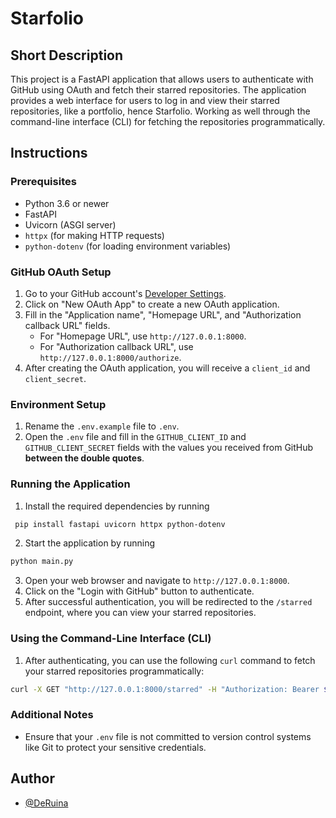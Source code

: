 # Starfolio

## Short Description

This project is a FastAPI application that allows users to authenticate with GitHub using OAuth and fetch their starred repositories. The application provides a web interface for users to log in and view their starred repositories, like a portfolio, hence Starfolio. Working as well through the command-line interface (CLI) for fetching the repositories programmatically.

## Instructions

### Prerequisites

- Python 3.6 or newer
- FastAPI
- Uvicorn (ASGI server)
- `httpx` (for making HTTP requests)
- `python-dotenv` (for loading environment variables)

### GitHub OAuth Setup

1. Go to your GitHub account's [Developer Settings](https://github.com/settings/developers).
2. Click on "New OAuth App" to create a new OAuth application.
3. Fill in the "Application name", "Homepage URL", and "Authorization callback URL" fields.
   - For "Homepage URL", use `http://127.0.0.1:8000`.
   - For "Authorization callback URL", use `http://127.0.0.1:8000/authorize`.
4. After creating the OAuth application, you will receive a `client_id` and `client_secret`.

### Environment Setup

1. Rename the `.env.example` file to `.env`.
2. Open the `.env` file and fill in the `GITHUB_CLIENT_ID` and `GITHUB_CLIENT_SECRET` fields with the values you received from GitHub **between the double quotes**.

### Running the Application

1. Install the required dependencies by running
```bash
 pip install fastapi uvicorn httpx python-dotenv
```
2. Start the application by running
```bash
python main.py
```
3. Open your web browser and navigate to `http://127.0.0.1:8000`.
4. Click on the "Login with GitHub" button to authenticate.
5. After successful authentication, you will be redirected to the `/starred` endpoint, where you can view your starred repositories.

### Using the Command-Line Interface (CLI)

1. After authenticating, you can use the following `curl` command to fetch your starred repositories programmatically:
```bash
curl -X GET "http://127.0.0.1:8000/starred" -H "Authorization: Bearer $ACCESS_TOKEN"
```

### Additional Notes

- Ensure that your `.env` file is not committed to version control systems like Git to protect your sensitive credentials.


## Author

- [@DeRuina](https://github.com/DeRuina)

